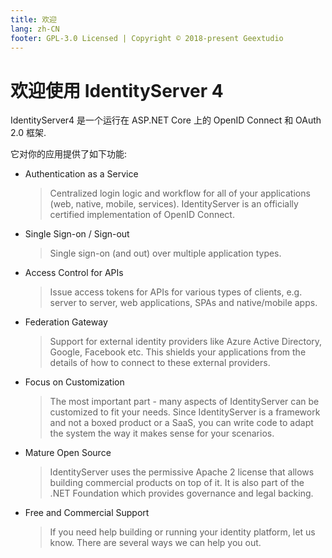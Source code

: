 ```yaml
---
title: 欢迎
lang: zh-CN
footer: GPL-3.0 Licensed | Copyright © 2018-present Geextudio
---
```

# 欢迎使用 IdentityServer 4

IdentityServer4 是一个运行在 ASP.NET Core 上的 OpenID Connect 和 OAuth 2.0 框架.

它对你的应用提供了如下功能:

* Authentication as a Service
  > Centralized login logic and workflow for all of your applications (web, native, mobile, services). IdentityServer is an officially certified implementation of OpenID Connect.

* Single Sign-on / Sign-out
  > Single sign-on (and out) over multiple application types.

* Access Control for APIs
  > Issue access tokens for APIs for various types of clients, e.g. server to server, web applications, SPAs and native/mobile apps.

* Federation Gateway
  > Support for external identity providers like Azure Active Directory, Google, Facebook etc. This shields your applications from the details of how to connect to these external providers.

* Focus on Customization
  > The most important part - many aspects of IdentityServer can be customized to fit your needs. Since IdentityServer is a framework and not a boxed product or a SaaS, you can write code to adapt the system the way it makes sense for your scenarios.

* Mature Open Source
  > IdentityServer uses the permissive Apache 2 license that allows building commercial products on top of it. It is also part of the .NET Foundation which provides governance and legal backing.

* Free and Commercial Support
  > If you need help building or running your identity platform, let us know. There are several ways we can help you out.